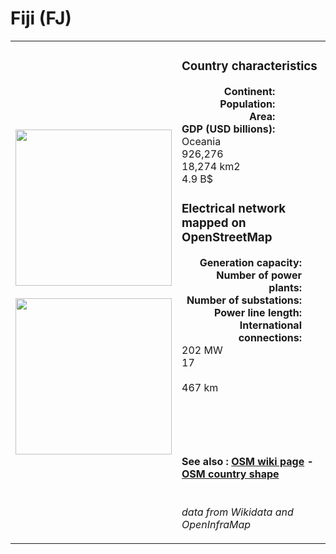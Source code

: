 # Fiji (FJ)

<table width="90%">
<tr>
<td>
<img src="http://commons.wikimedia.org/wiki/Special:FilePath/Flag%20of%20Fiji.svg" width="250">
<br><br>
<img src="http://commons.wikimedia.org/wiki/Special:FilePath/Fiji%20%28orthographic%20projection%29.svg" width="250"></td>
<td>
<h3>Country characteristics</h3>
<div style="display: inline-block;text-align:right;margin-right:30px;font-weight: bold;">
Continent:<br>Population:<br>Area:<br>GDP (USD billions):
</div>
<div style="display: inline-block;">
Oceania<br>926,276<br>18,274 km2<br>4.9 B$
</div>
<h3>Electrical network mapped on OpenStreetMap</h3>
<div style="display: inline-block;text-align:right;margin-right:30px;font-weight: bold;">Generation capacity:<br>
Number of power plants:<br>
Number of substations:<br>
Power line length:<br>
International connections:<br>
</div>
<div style="display: inline-block;">202 MW<br>
17<br>
<br>
467 km<br>
<br>
</div>

<br><br><h4>See also :
<a href="https://wiki.openstreetmap.org/wiki/Power_networks/Fiji" target="_blank">OSM wiki page</a> -
<a href="https://openstreetmap.org/relation/571747" target="_blank">OSM country shape</a>
</h4>

<br><i>data from Wikidata and OpenInfraMap</i>
</td>
</tr>
</table>




